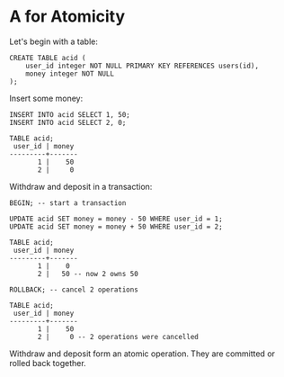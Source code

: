 A for Atomicity
===============

Let's begin with a table:

    CREATE TABLE acid (
        user_id integer NOT NULL PRIMARY KEY REFERENCES users(id),
        money integer NOT NULL
    );

Insert some money:

    INSERT INTO acid SELECT 1, 50;
    INSERT INTO acid SELECT 2, 0;

    TABLE acid;
     user_id | money
    ---------+-------
           1 |    50
           2 |     0

Withdraw and deposit in a transaction:

    BEGIN; -- start a transaction

    UPDATE acid SET money = money - 50 WHERE user_id = 1;
    UPDATE acid SET money = money + 50 WHERE user_id = 2;

    TABLE acid;
     user_id | money
    ---------+-------
           1 |    0
           2 |   50 -- now 2 owns 50

    ROLLBACK; -- cancel 2 operations

    TABLE acid;
     user_id | money
    ---------+-------
           1 |    50
           2 |     0 -- 2 operations were cancelled

Withdraw and deposit form an atomic operation. They are committed or rolled back together.

